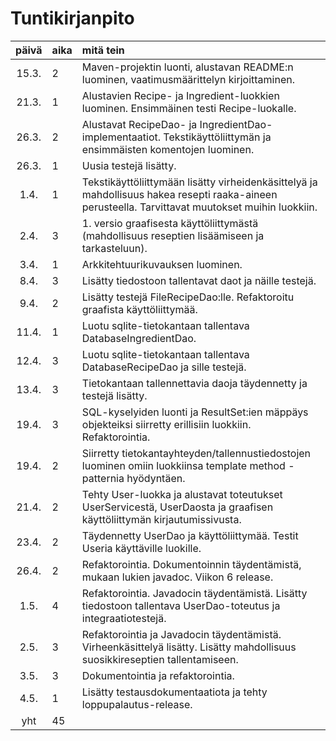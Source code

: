 # Tuntikirjanpito

| päivä | aika | mitä tein                                                                                                                                         |
| :---: | :--- | :------------------------------------------------------------------------------------------------------------------------------------------------ |
| 15.3. | 2    | Maven-projektin luonti, alustavan README:n luominen, vaatimusmäärittelyn kirjoittaminen.                                                          |
| 21.3. | 1    | Alustavien Recipe- ja Ingredient-luokkien luominen. Ensimmäinen testi Recipe-luokalle.                                                            |
| 26.3. | 2    | Alustavat RecipeDao- ja IngredientDao-implementaatiot. Tekstikäyttöliittymän ja ensimmäisten komentojen luominen.                                 |
| 26.3. | 1    | Uusia testejä lisätty.                                                                                                                            |
| 1.4.  | 1    | Tekstikäyttöliittymään lisätty virheidenkäsittelyä ja mahdollisuus hakea resepti raaka-aineen perusteella. Tarvittavat muutokset muihin luokkiin. |
| 2.4.  | 3    | 1. versio graafisesta käyttöliittymästä (mahdollisuus reseptien lisäämiseen ja tarkasteluun).                                                     |
| 3.4.  | 1    | Arkkitehtuurikuvauksen luominen.                                                                                                                  |
| 8.4.  | 3    | Lisätty tiedostoon tallentavat daot ja näille testejä.                                                                                            |
| 9.4.  | 2    | Lisätty testejä FileRecipeDao:lle. Refaktoroitu graafista käyttöliittymää.                                                                        |
| 11.4. | 1    | Luotu sqlite-tietokantaan tallentava DatabaseIngredientDao.                                                                                       |
| 12.4. | 3    | Luotu sqlite-tietokantaan tallentava DatabaseRecipeDao ja sille testejä.                                                                          |
| 13.4. | 3    | Tietokantaan tallennettavia daoja täydennetty ja testejä lisätty.                                                                                 |
| 19.4. | 3    | SQL-kyselyiden luonti ja ResultSet:ien mäppäys objekteiksi siirretty erillisiin luokkiin. Refaktorointia.                                         |
| 19.4. | 2    | Siirretty tietokantayhteyden/tallennustiedostojen luominen omiin luokkiinsa template method -patternia hyödyntäen.                                |
| 21.4. | 2    | Tehty User-luokka ja alustavat toteutukset UserServicestä, UserDaosta ja graafisen käyttöliittymän kirjautumissivusta.                            |
| 23.4. | 2    | Täydennetty UserDao ja käyttöliittymää. Testit Useria käyttäville luokille.                                                                       |
| 26.4. | 2    | Refaktorointia. Dokumentoinnin täydentämistä, mukaan lukien javadoc. Viikon 6 release.                                                            |
| 1.5.  | 4    | Refaktorointia. Javadocin täydentämistä. Lisätty tiedostoon tallentava UserDao-toteutus ja integraatiotestejä.                                    |
| 2.5.  | 3    | Refaktorointia ja Javadocin täydentämistä. Virheenkäsittelyä lisätty. Lisätty mahdollisuus suosikkireseptien tallentamiseen.                      |
| 3.5.  | 3    | Dokumentointia ja refaktorointia.                                                                                                                 |
| 4.5.  | 1    | Lisätty testausdokumentaatiota ja tehty loppupalautus-release.                                                                                    |
|  yht  | 45   |                                                                                                                                                   |
